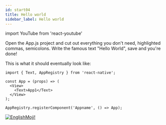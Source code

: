 ```yaml
---
id: start04
title: Hello world
sidebar_label: Hello world
---
```


import YouTube from 'react-youtube'


Open the App.js project and cut out everything you don't need, highlighted commas, semicolons. Write the famous text "Hello World", save and you're done!

<YouTube videoId='has8w-mzVSM' />

This is what it should eventually look like:

```SnackPlayer
import { Text, AppRegistry } from 'react-native';

const App = (props) => (
  <View>
    <Text>App1</Text>
  </View>
);

AppRegistry.registerComponent('Appname', () => App);
```

[![EnglishMoji!](/img/logo/NeuroCoder.png)](https://vk.com/neurocoder)
